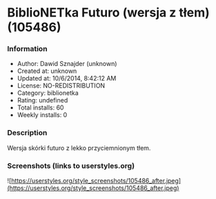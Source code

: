 # BiblioNETka Futuro (wersja z tłem) (105486)

### Information
- Author: Dawid Sznajder (unknown)
- Created at: unknown
- Updated at: 10/6/2014, 8:42:12 AM
- License: NO-REDISTRIBUTION
- Category: biblionetka
- Rating: undefined
- Total installs: 60
- Weekly installs: 0


### Description
Wersja skórki futuro z lekko przyciemnionym tłem.


### Screenshots (links to userstyles.org)
![https://userstyles.org/style_screenshots/105486_after.jpeg](https://userstyles.org/style_screenshots/105486_after.jpeg)


